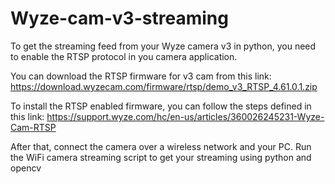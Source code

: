 # Wyze-cam-v3-streaming

To get the streaming feed from your Wyze camera v3 in python, you need to enable the RTSP protocol in you camera application. 

You can download the RTSP firmware for v3 cam from this link: https://download.wyzecam.com/firmware/rtsp/demo_v3_RTSP_4.61.0.1.zip

To install the RTSP enabled firmware, you can follow the steps defined in this link:
https://support.wyze.com/hc/en-us/articles/360026245231-Wyze-Cam-RTSP

After that, connect the camera over a wireless network and your PC.
Run the WiFi camera streaming script to get your streaming using python and opencv 
